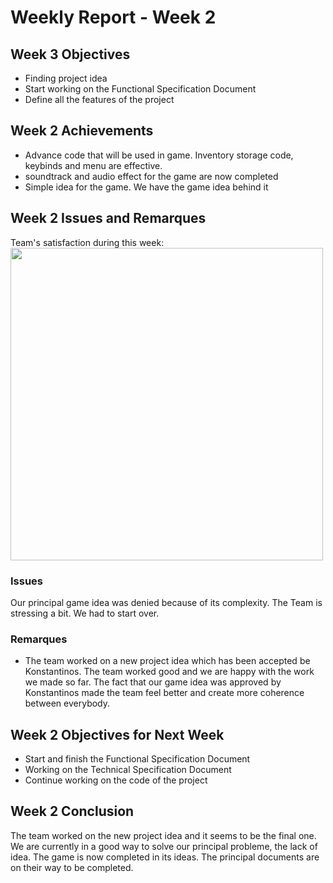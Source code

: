 # Weekly Report - Week 2
## Week 3 Objectives
- Finding project idea
- Start working on the Functional Specification Document
- Define all the features of the project

## Week 2 Achievements
-  Advance code that will be used in game. Inventory storage code, keybinds and menu are effective.
- soundtrack and audio effect for the game are now completed
- Simple idea for the game. We have the game idea behind it
## Week 2 Issues and Remarques
Team's satisfaction during this week: 
 <img src="C:\Users\JulianREINE\Documents\GitHub\2024-2025-project-2-serious-game-team-4\Documents\WeeklyReports\Images\Week2TeamSatisfaction.png" width="500"/>


### Issues
 Our principal game idea was denied because of its complexity. The Team is stressing a bit. We had to start over.
### Remarques
- The team worked on a new project idea which has been accepted be Konstantinos. The team worked good and we are happy with the work we made so far. The fact that our game idea was approved by Konstantinos made the team feel better and create more coherence between everybody.
## Week 2 Objectives for Next Week
- Start and finish the Functional Specification Document
- Working on the Technical Specification Document
- Continue working on the code of the project

## Week 2 Conclusion

The team worked on the new project idea and it seems to be the final one. We are currently in a good way to solve our principal probleme, the lack of idea. The game is now completed in its ideas. The principal documents are on their way to be completed.
